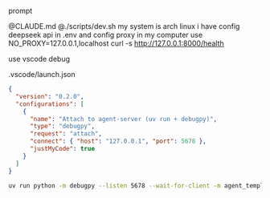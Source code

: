 prompt

@CLAUDE.md @./scripts/dev.sh
my system is arch linux
i have config deepseek api in .env and config proxy in my computer
use NO_PROXY=127.0.0.1,localhost curl -s <http://127.0.0.1:8000/health>

use vscode debug

.vscode/launch.json

```json
{
  "version": "0.2.0",
  "configurations": [
    {
      "name": "Attach to agent-server (uv run + debugpy)",
      "type": "debugpy",
      "request": "attach",
      "connect": { "host": "127.0.0.1", "port": 5678 },
      "justMyCode": true
    }
  ]
}
```

```sh
uv run python -m debugpy --listen 5678 --wait-for-client -m agent_template.cli --debug server

```
